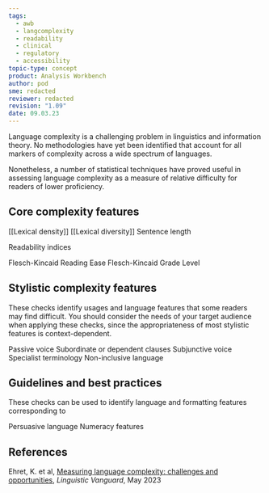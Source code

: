 ```yaml
---
tags:
  - awb
  - langcomplexity
  - readability
  - clinical
  - regulatory
  - accessibility
topic-type: concept
product: Analysis Workbench
author: pod
sme: redacted
reviewer: redacted
revision: "1.09"
date: 09.03.23
---
```

Language complexity is a challenging problem in linguistics and information theory. No methodologies have yet been identified that account for all markers of complexity across a wide spectrum of languages.

Nonetheless, a number of statistical techniques have proved useful in assessing language complexity as a measure of relative difficulty for readers of lower proficiency.




## Core complexity features

[[Lexical density]]
[[Lexical diversity]]
Sentence length

Readability indices

Flesch-Kincaid Reading Ease
Flesch-Kincaid Grade Level

## Stylistic complexity features

These checks identify usages and language features that some readers may find difficult. You should consider the needs of your target audience when applying these checks, since the appropriateness of most stylistic features is context-dependent.

Passive voice
Subordinate or dependent clauses
Subjunctive voice
Specialist terminology
Non-inclusive language


## Guidelines and best practices

These checks can be used to identify language and formatting features corresponding to

Persuasive language
Numeracy features


## References

Ehret, K. et al, [Measuring language complexity: challenges and opportunities](https://www.researchgate.net/publication/370552963_Measuring_language_complexity_challenges_and_opportunities), *Linguistic Vanguard*, May 2023
